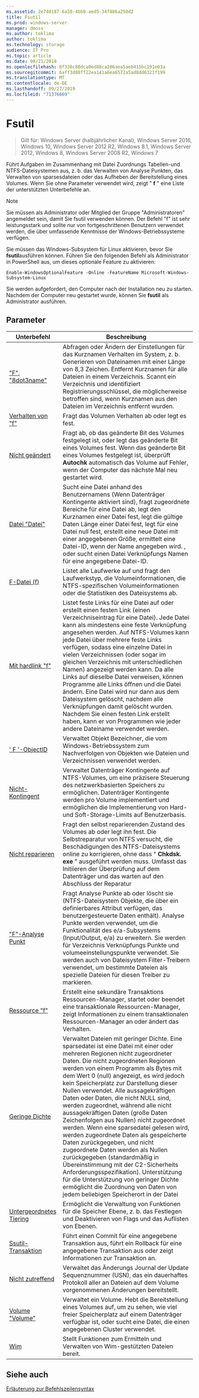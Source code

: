 ```yaml
---
ms.assetid: 2e748187-6a10-4bb0-aed5-34f886a250d2
title: Fsutil
ms.prod: windows-server
manager: dmoss
ms.author: toklima
author: toklima
ms.technology: storage
audience: IT Pro
ms.topic: article
ms.date: 08/21/2018
ms.openlocfilehash: 0f338c80dca0ed88ca206aea5aeb415bc191e03a
ms.sourcegitcommit: 6aff3d88ff22ea141a6ea6572a5ad8dd6321f199
ms.translationtype: MT
ms.contentlocale: de-DE
ms.lasthandoff: 09/27/2019
ms.locfileid: "71376669"
---
```

# <a name="fsutil"></a>Fsutil

>Gilt für: Windows Server (halbjährlicher Kanal), Windows Server 2016, Windows 10, Windows Server 2012 R2, Windows 8.1, Windows Server 2012, Windows 8, Windows Server 2008 R2, Windows 7

Führt Aufgaben im Zusammenhang mit Datei Zuordnungs Tabellen-und NTFS-Dateisystemen aus, z. b. das Verwalten von Analyse Punkten, das Verwalten von sparsesdateien oder das Aufheben der Bereitstellung eines Volumes. Wenn Sie ohne Parameter verwendet wird, zeigt " **f** " eine Liste der unterstützten Unterbefehle an. 

> [!Note] 
> Sie müssen als Administrator oder Mitglied der Gruppe "Administratoren" angemeldet sein, damit Sie fsutil verwenden können. Der Befehl "f" ist sehr leistungsstark und sollte nur von fortgeschrittenen Benutzern verwendet werden, die über umfassende Kenntnisse der Windows-Betriebssysteme verfügen.
>
>Sie müssen das Windows-Subsystem für Linux aktivieren, bevor Sie **fsutil**ausführen können. Führen Sie den folgenden Befehl als Administrator in PowerShell aus, um dieses optionale Feature zu aktivieren:
>
>```
> Enable-WindowsOptionalFeature -Online -FeatureName Microsoft-Windows-Subsystem-Linux
>```
> Sie werden aufgefordert, den Computer nach der Installation neu zu starten. Nachdem der Computer neu gestartet wurde, können Sie **fsutil** als Administrator ausführen.

## <a name="parameters"></a>Parameter

|Unterbefehl |Beschreibung|
|---|---|
|["F", "8dot3name"](fsutil-8dot3name.md) | Abfragen oder Ändern der Einstellungen für das Kurznamen Verhalten im System, z. b. Generieren von Dateinamen mit einer Länge von 8,3 Zeichen. Entfernt Kurznamen für alle Dateien in einem Verzeichnis. Scannt ein Verzeichnis und identifiziert Registrierungsschlüssel, die möglicherweise betroffen sind, wenn Kurznamen aus den Dateien im Verzeichnis entfernt wurden.|
|[Verhalten von "f"](fsutil-behavior.md) |Fragt das Volumen Verhalten ab oder legt es fest.|
|[Nicht geändert](fsutil-dirty.md)| Fragt ab, ob das geänderte Bit des Volumes festgelegt ist, oder legt das geänderte Bit eines Volumes fest. Wenn das geänderte Bit eines Volumes festgelegt ist, überprüft **Autochk** automatisch das Volume auf Fehler, wenn der Computer das nächste Mal neu gestartet wird.|
|[Datei "Datei"](fsutil-file.md)|Sucht eine Datei anhand des Benutzernamens (Wenn Datenträger Kontingente aktiviert sind), fragt zugeordnete Bereiche für eine Datei ab, legt den Kurznamen einer Datei fest, legt die gültige Daten Länge einer Datei fest, legt für eine Datei null fest, erstellt eine neue Datei mit einer angegebenen Größe, ermittelt eine Datei-ID, wenn der Name angegeben wird. , oder sucht einen Datei Verknüpfungs Namen für eine angegebene Datei-ID.|
|[F-Datei (f)](fsutil-fsinfo.md)|Listet alle Laufwerke auf und fragt den Laufwerkstyp, die Volumeinformationen, die NTFS-spezifischen Volumeinformationen oder die Statistiken des Dateisystems ab.|
|[Mit hardlink "f"](fsutil-hardlink.md)|Listet feste Links für eine Datei auf oder erstellt einen festen Link (einen Verzeichniseintrag für eine Datei). Jede Datei kann als mindestens eine feste Verknüpfung angesehen werden. Auf NTFS-Volumes kann jede Datei über mehrere feste Links verfügen, sodass eine einzelne Datei in vielen Verzeichnissen (oder sogar im gleichen Verzeichnis mit unterschiedlichen Namen) angezeigt werden kann. Da alle Links auf dieselbe Datei verweisen, können Programme alle Links öffnen und die Datei ändern. Eine Datei wird nur dann aus dem Dateisystem gelöscht, nachdem alle Verknüpfungen damit gelöscht wurden. Nachdem Sie einen festen Link erstellt haben, kann er von Programmen wie jeder andere Dateiname verwendet werden.|
|[' F '-ObjectID](fsutil-objectid.md)|Verwaltet Objekt Bezeichner, die vom Windows-Betriebssystem zum Nachverfolgen von Objekten wie Dateien und Verzeichnissen verwendet werden.|
|[Nicht-Kontingent](fsutil-quota.md)|Verwaltet Datenträger Kontingente auf NTFS-Volumes, um eine präzisere Steuerung des netzwerkbasierten Speichers zu ermöglichen. Datenträger Kontingente werden pro Volume implementiert und ermöglichen die Implementierung von Hard-und Soft-Storage-Limits auf Benutzerbasis.|
|[Nicht reparieren](fsutil-repair.md)|Fragt den selbst reparierenden Zustand des Volumes ab oder legt ihn fest. Die Selbstreparatur von NTFS versucht, die Beschädigungen des NTFS-Dateisystems online zu korrigieren, ohne dass " **Chkdsk. exe** " ausgeführt werden muss. Umfasst das Initiieren der Überprüfung auf dem Datenträger und das warten auf den Abschluss der Reparatur|
|["F"-Analyse Punkt](fsutil-reparsepoint.md)|Fragt Analyse Punkte ab oder löscht sie (NTFS-Dateisystem Objekte, die über ein definierbares Attribut verfügen, das benutzergesteuerte Daten enthält). Analyse Punkte werden verwendet, um die Funktionalität des e/a-Subsystems (Input/Output, e/a) zu erweitern. Sie werden für Verzeichnis Verknüpfungs Punkte und volumeeinstellungspunkte verwendet. Sie werden auch von Dateisystem Filter-Treibern verwendet, um bestimmte Dateien als spezielle Dateien für diesen Treiber zu markieren.|
|[Ressource "f"](fsutil-resource.md)|Erstellt eine sekundäre Transaktions Ressourcen-Manager, startet oder beendet eine transaktionale Ressourcen-Manager, zeigt Informationen zu einem transaktionalen Ressourcen-Manager an oder ändert das Verhalten.|
|[Geringe Dichte](fsutil-sparse.md)|Verwaltet Dateien mit geringer Dichte. Eine sparsedatei ist eine Datei mit einer oder mehreren Regionen nicht zugeordneter Daten. Die nicht zugeordneten Regionen werden von einem Programm als Bytes mit dem Wert 0 (null) angezeigt, es wird jedoch kein Speicherplatz zur Darstellung dieser Nullen verwendet. Alle aussagekräftigen Daten oder Daten, die nicht NULL sind, werden zugeordnet, während alle nicht aussagekräftigen Daten (große Daten Zeichenfolgen aus Nullen) nicht zugeordnet werden. Wenn eine sparsedatei gelesen wird, werden zugeordnete Daten als gespeicherte Daten zurückgegeben, und nicht zugeordnete Daten werden als Nullen zurückgegeben (standardmäßig in Übereinstimmung mit der C2-Sicherheits Anforderungsspezifikation). Unterstützung für die Unterstützung von geringer Dichte ermöglicht die Zuordnung von Daten von jedem beliebigen Speicherort in der Datei|
|[Untergeordnetes Tiering](fsutil-tiering.md)|Ermöglicht die Verwaltung von Funktionen für die Speicher Ebene, z. b. das Festlegen und Deaktivieren von Flags und das Auflisten von Ebenen.|
|[Ssutil-Transaktion](fsutil-transaction.md)|Führt einen Commit für eine angegebene Transaktion aus, führt ein Rollback für eine angegebene Transaktion aus oder zeigt Informationen zur Transaktion an.|
|[Nicht zutreffend](fsutil-usn.md)|Verwaltet das Änderungs Journal der Update Sequenznummer (USN), das ein dauerhaftes Protokoll aller an Dateien auf dem Volume vorgenommenen Änderungen bereitstellt.|
|[Volume "Volume"](fsutil-volume.md)|Verwaltet ein Volume. Hebt die Bereitstellung eines Volumes auf, um zu sehen, wie viel freier Speicherplatz auf einem Datenträger verfügbar ist, oder sucht eine Datei, die einen angegebenen Cluster verwendet.|
|[Wim](fsutil-wim.md)|Stellt Funktionen zum Ermitteln und Verwalten von Wim-gestützten Dateien bereit.|

## <a name="see-also"></a>Siehe auch
[Erläuterung zur Befehlszeilensyntax](Command-Line-Syntax-Key.md)